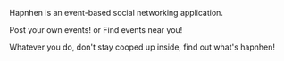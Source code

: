 Hapnhen is an event-based social networking application.

  Post your own events!
  or
  Find events near you!
  
Whatever you do, don't stay cooped up inside, find out what's hapnhen!

